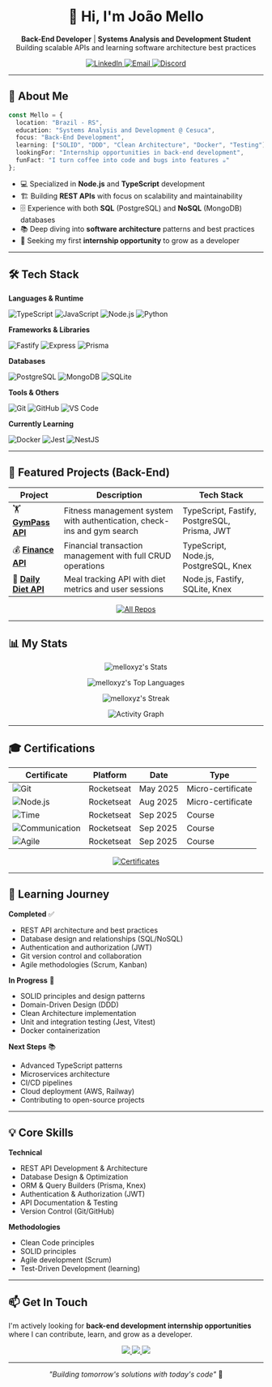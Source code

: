 <!-- Banner / Header -->
<h1 align="center">👋 Hi, I'm João Mello</h1>
<p align="center">
  <b>Back-End Developer</b> | <b>Systems Analysis and Development Student</b><br>
  Building scalable APIs and learning software architecture best practices
</p>

<p align="center">
  <a href="https://www.linkedin.com/in/mellodev-">
    <img src="https://img.shields.io/badge/LinkedIn-0077B5?style=flat&logo=linkedin&logoColor=white" alt="LinkedIn"/>
  </a>
  <a href="mailto:joaovdmello@gmail.com">
    <img src="https://img.shields.io/badge/Email-D14836?style=flat&logo=gmail&logoColor=white" alt="Email"/>
  </a>
  <a href="https://discordapp.com/users/mefrog">
    <img src="https://img.shields.io/badge/Discord-5865F2?style=flat&logo=discord&logoColor=white" alt="Discord"/>
  </a>
</p>

---

## 🚀 About Me

```typescript
const Mello = {
  location: "Brazil - RS",
  education: "Systems Analysis and Development @ Cesuca",
  focus: "Back-End Development",
  learning: ["SOLID", "DDD", "Clean Architecture", "Docker", "Testing"],
  lookingFor: "Internship opportunities in back-end development",
  funFact: "I turn coffee into code and bugs into features ☕"
};
```

- 💻 Specialized in **Node.js** and **TypeScript** development
- 🏗️ Building **REST APIs** with focus on scalability and maintainability
- 🗄️ Experience with both **SQL** (PostgreSQL) and **NoSQL** (MongoDB) databases
- 📚 Deep diving into **software architecture** patterns and best practices
- 🎯 Seeking my first **internship opportunity** to grow as a developer

---

## 🛠️ Tech Stack

**Languages & Runtime**

![TypeScript](https://img.shields.io/badge/TypeScript-007ACC?style=for-the-badge&logo=typescript&logoColor=white)
![JavaScript](https://img.shields.io/badge/JavaScript-F7DF1E?style=for-the-badge&logo=javascript&logoColor=black)
![Node.js](https://img.shields.io/badge/Node.js-339933?style=for-the-badge&logo=node.js&logoColor=white)
![Python](https://img.shields.io/badge/Python-3776AB?style=for-the-badge&logo=python&logoColor=white)

**Frameworks & Libraries**

![Fastify](https://img.shields.io/badge/Fastify-000000?style=for-the-badge&logo=fastify&logoColor=white)
![Express](https://img.shields.io/badge/Express-000000?style=for-the-badge&logo=express&logoColor=white)
![Prisma](https://img.shields.io/badge/Prisma-2D3748?style=for-the-badge&logo=prisma&logoColor=white)

**Databases**

![PostgreSQL](https://img.shields.io/badge/PostgreSQL-336791?style=for-the-badge&logo=postgresql&logoColor=white)
![MongoDB](https://img.shields.io/badge/MongoDB-47A248?style=for-the-badge&logo=mongodb&logoColor=white)
![SQLite](https://img.shields.io/badge/SQLite-003B57?style=for-the-badge&logo=sqlite&logoColor=white)

**Tools & Others**

![Git](https://img.shields.io/badge/Git-F05033?style=for-the-badge&logo=git&logoColor=white)
![GitHub](https://img.shields.io/badge/GitHub-181717?style=for-the-badge&logo=github&logoColor=white)
![VS Code](https://img.shields.io/badge/VS_Code-0078d7?style=for-the-badge&logo=visual-studio-code&logoColor=white)

**Currently Learning**

![Docker](https://img.shields.io/badge/Docker-2496ED?style=for-the-badge&logo=docker&logoColor=white)
![Jest](https://img.shields.io/badge/Jest-C21325?style=for-the-badge&logo=jest&logoColor=white)
![NestJS](https://img.shields.io/badge/NestJS-E0234E?style=for-the-badge&logo=nestjs&logoColor=white)

---

## 💼 Featured Projects (Back-End)

| Project | Description | Tech Stack |
|---------|-------------|-----------|
| 🏋️ **[GymPass API](https://github.com/melloxyz/api-gympass-app)** | Fitness management system with authentication, check-ins and gym search | TypeScript, Fastify, PostgreSQL, Prisma, JWT |
| 💰 **[Finance API](https://github.com/melloxyz/api-rest-finance)** | Financial transaction management with full CRUD operations | TypeScript, Node.js, PostgreSQL, Knex |
| 🥗 **[Daily Diet API](https://github.com/melloxyz/api-daily-diet)** | Meal tracking API with diet metrics and user sessions | Node.js, Fastify, SQLite, Knex |

<p align="center">
  <a href="https://github.com/melloxyz?tab=repositories">
    <img src="https://img.shields.io/badge/View_All_Repositories-181717?style=for-the-badge&logo=github&logoColor=white" alt="All Repos"/>
  </a>
</p>

---

## 📊 My Stats

<div align="center">
  
![melloxyz's Stats](https://github-readme-stats.vercel.app/api?username=melloxyz&theme=tokyonight&show_icons=true&hide_border=true&count_private=true)

![melloxyz's Top Languages](https://github-readme-stats.vercel.app/api/top-langs/?username=melloxyz&theme=tokyonight&show_icons=true&hide_border=true&layout=compact)

![melloxyz's Streak](https://github-readme-streak-stats.herokuapp.com/?user=melloxyz&theme=tokyonight&hide_border=true)

![Activity Graph](https://github-readme-activity-graph.vercel.app/graph?username=melloxyz&custom_title=Contribution%20Graph&bg_color=1a1b27&color=70a5fd&line=bf91f3&point=38bdae&area=true&hide_border=true)

</div>

---

## 🎓 Certifications

<div align="center">

| Certificate | Platform | Date | Type |
|------------|----------|------|------|
| ![Git](https://img.shields.io/badge/Git_&_GitHub_Fundamentals-181717?style=flat-square&logo=github&logoColor=white) | Rocketseat | May 2025 | Micro-certificate |
| ![Node.js](https://img.shields.io/badge/Node.js_Foundations-339933?style=flat-square&logo=node.js&logoColor=white) | Rocketseat | Aug 2025 | Micro-certificate |
| ![Time](https://img.shields.io/badge/Time_Management-8257E5?style=flat-square&logo=clockify&logoColor=white) | Rocketseat | Sep 2025 | Course |
| ![Communication](https://img.shields.io/badge/Assertive_Communication-0077B5?style=flat-square&logo=microsoft-teams&logoColor=white) | Rocketseat | Sep 2025 | Course |
| ![Agile](https://img.shields.io/badge/Agile_Methodologies-00ADD8?style=flat-square&logo=azuredevops&logoColor=white) | Rocketseat | Sep 2025 | Course |

<a href="https://app.rocketseat.com.br/me/mxrvit">
  <img src="https://img.shields.io/badge/View_All_Certificates-8257E5?style=for-the-badge&logo=rocketseat&logoColor=white" alt="Certificates"/>
</a>

</div>

---

## 🎯 Learning Journey

**Completed** ✅
- REST API architecture and best practices
- Database design and relationships (SQL/NoSQL)
- Authentication and authorization (JWT)
- Git version control and collaboration
- Agile methodologies (Scrum, Kanban)

**In Progress** 🚀
- SOLID principles and design patterns
- Domain-Driven Design (DDD)
- Clean Architecture implementation
- Unit and integration testing (Jest, Vitest)
- Docker containerization

**Next Steps** 📚
- Advanced TypeScript patterns
- Microservices architecture
- CI/CD pipelines
- Cloud deployment (AWS, Railway)
- Contributing to open-source projects

---

## 💡 Core Skills

**Technical**
- REST API Development & Architecture
- Database Design & Optimization
- ORM & Query Builders (Prisma, Knex)
- Authentication & Authorization (JWT)
- API Documentation & Testing
- Version Control (Git/GitHub)

**Methodologies**
- Clean Code principles
- SOLID principles
- Agile development (Scrum)
- Test-Driven Development (learning)

---

## 📫 Get In Touch

I'm actively looking for **back-end development internship opportunities** where I can contribute, learn, and grow as a developer.

<p align="center">
  <a href="mailto:joaovdmello@gmail.com">
    <img src="https://img.shields.io/badge/Send_Email-D14836?style=for-the-badge&logo=gmail&logoColor=white"/>
  </a>
  <a href="https://www.linkedin.com/in/mellodev-">
    <img src="https://img.shields.io/badge/Connect_on_LinkedIn-0077b5?style=for-the-badge&logo=linkedin&logoColor=white"/>
  </a>
  <a href="https://discordapp.com/users/mefrog">
    <img src="https://img.shields.io/badge/Chat_on_Discord-5865F2?style=for-the-badge&logo=discord&logoColor=white"/>
  </a>
</p>

---

<p align="center">
  <i>"Building tomorrow's solutions with today's code"</i> 🚀
</p>
